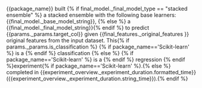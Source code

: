 {{package_name}} built {% if final_model._final_model_type == "stacked ensemble" %} a stacked ensemble with the following base learners: {{final_model._base_model_string}}, {% else %} a {{final_model._final_model_string}}{% endif %} to predict {{params._params.target_col}} given {{final_features._original_features }} original features from the input  dataset. This{% if params._params.is_classification %} {% if package_name=='Scikit-learn' %} is a {% endif %} classification {% else %} {% if package_name=='Scikit-learn' %} is a {% endif %} regression {% endif %}experiment{% if package_name=='Scikit-learn' %}.{% else %} completed in {{experiment_overview._experiment_duration.formatted_time}} ({{experiment_overview._experiment_duration.string_time}}).{% endif %}
